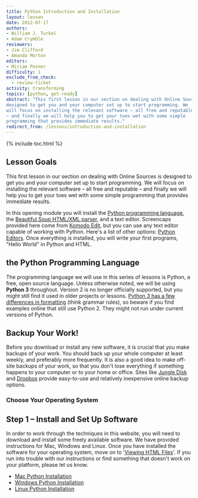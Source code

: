 ```yaml
---
title: Python Introduction and Installation 
layout: lesson
date: 2012-07-17
authors:
- William J. Turkel
- Adam Crymble
reviewers:
- Jim Clifford
- Amanda Morton
editors:
- Miriam Posner
difficulty: 1
exclude_from_check:
  - review-ticket
activity: transforming
topics: [python, get-ready]
abstract: "This first lesson in our section on dealing with Online Sources is
designed to get you and your computer set up to start programming. We
will focus on installing the relevant software – all free and reputable
– and finally we will help you to get your toes wet with some simple
programming that provides immediate results."
redirect_from: /lessons/introduction-and-installation
---
```


{% include toc.html %}





Lesson Goals
------------

This first lesson in our section on dealing with Online Sources is
designed to get you and your computer set up to start programming. We
will focus on installing the relevant software – all free and reputable
– and finally we will help you to get your toes wet with some simple
programming that provides immediate results.

In this opening module you will install the [Python programming
language][], the [Beautiful Soup HTML/XML parser][], and a text editor.
Screencaps provided here come from [Komodo Edit][], but you can use any
text editor capable of working with Python. Here's a list of other
options: [Python Editors][]. Once everything is installed, you will
write your first programs, "Hello World" in Python and HTML.

the Python Programming Language
-------------------------------

The programming language we will use in this series of lessons is Python, 
a free, open source language. Unless otherwise noted, we will be using 
**Python 3** throughout. Version 2 is no longer officially supported, 
but you might still find it used in older projects or lessons. 
[Python 3 has a few differences in formatting](http://sebastianraschka.com/Articles/2014_python_2_3_key_diff.html) (think grammar rules), so beware if you find examples online that still use Python 2. They might not run under current versions of Python.

Backup Your Work!
-----------------

Before you download or install any new software, it is crucial that you
make backups of your work. You should back up your whole computer at least
weekly, and preferably more frequently. It is also a good idea to make
off-site backups of your work, so that you don't lose everything if
something happens to your computer or to your home or office. Sites like
[Jungle Disk][] and [Dropbox][] provide easy-to-use and relatively
inexpensive online backup options.

### Choose Your Operating System

Step 1 – Install and Set Up Software
------------------------------------

In order to work through the techniques in this website, you will need to
download and install some freely available software. We have provided
instructions for Mac, Windows and Linux. Once you have installed the
software for your operating system, move on to '[Viewing HTML Files][]'.
If you run into trouble with our instructions or find something that
doesn't work on your platform, please let us know.

-   [Mac Python Installation][]
-   [Windows Python Installation][]
-   [Linux Python Installation][]

  [Python programming language]: http://www.python.org/
  [Beautiful Soup HTML/XML parser]: http://www.crummy.com/software/BeautifulSoup/
  [Komodo Edit]: http://www.activestate.com/komodo-edit
  [Python Editors]: http://wiki.python.org/moin/PythonEditors/
  [Zotero]: http://www.zotero.org/
  [Jungle Disk]: https://www.jungledisk.com/
  [Dropbox]: https://www.dropbox.com/home
  [Viewing HTML Files]: /lessons/viewing-html-files
  [Mac Python Installation]: /lessons/mac-installation
  [Windows Python Installation]: /lessons/windows-installation
  [Linux Python Installation]: /lessons/linux-installation
